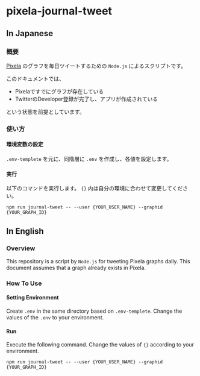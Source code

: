 # pixela-journal-tweet

## In Japanese

### 概要
[Pixela](https://pixe.la/ja) のグラフを毎日ツイートするための `Node.js` によるスクリプトです。

このドキュメントでは、
- Pixelaですでにグラフが存在している
- TwitterのDeveloper登録が完了し、アプリが作成されている

という状態を前提としています。

### 使い方

#### 環境変数の設定
`.env-templete` を元に、同階層に `.env` を作成し、各値を設定します。

#### 実行
以下のコマンドを実行します。
`{}` 内は自分の環境に合わせて変更してください。

```
npm run journal-tweet -- --user {YOUR_USER_NAME} --graphid {YOUR_GRAPH_ID}
```

## In English

### Overview
This repository is a script by `Node.js` for tweeting Pixela graphs daily.
This document assumes that a graph already exists in Pixela.

### How To Use

#### Setting Environment
Create `.env` in the same directory based on `.env-templete`.
Change the values of the `.env` to your environment.

#### Run
Execute the following command.
Change the values of `{}` according to your environment.

```
npm run journal-tweet -- --user {YOUR_USER_NAME} --graphid {YOUR_GRAPH_ID}
```
